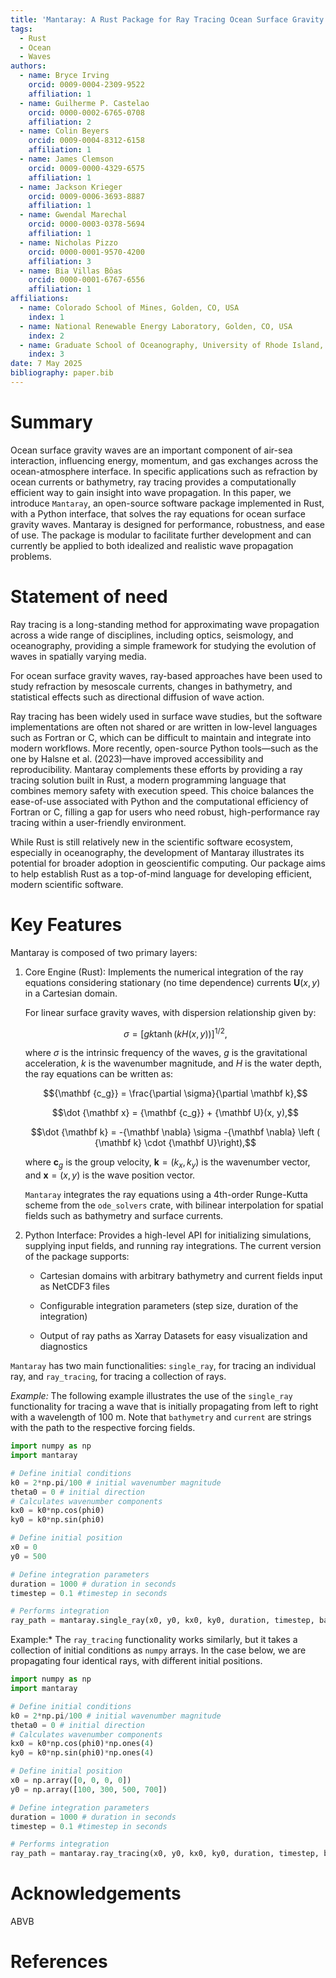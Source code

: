 ```yaml
---
title: 'Mantaray: A Rust Package for Ray Tracing Ocean Surface Gravity Waves'
tags:
  - Rust
  - Ocean
  - Waves
authors:
  - name: Bryce Irving
    orcid: 0009-0004-2309-9522
    affiliation: 1
  - name: Guilherme P. Castelao
    orcid: 0000-0002-6765-0708
    affiliation: 2
  - name: Colin Beyers
    orcid: 0009-0004-8312-6158
    affiliation: 1
  - name: James Clemson
    orcid: 0009-0000-4329-6575
    affiliation: 1
  - name: Jackson Krieger
    orcid: 0009-0006-3693-8887
    affiliation: 1
  - name: Gwendal Marechal
    orcid: 0000-0003-0378-5694
    affiliation: 1
  - name: Nicholas Pizzo
    orcid: 0000-0001-9570-4200
    affiliation: 3
  - name: Bia Villas Bôas
    orcid: 0000-0001-6767-6556
    affiliation: 1
affiliations:
  - name: Colorado School of Mines, Golden, CO, USA
    index: 1
  - name: National Renewable Energy Laboratory, Golden, CO, USA
    index: 2
  - name: Graduate School of Oceanography, University of Rhode Island, Narragansett, RI, USA
    index: 3
date: 7 May 2025
bibliography: paper.bib
---
```

# Summary
Ocean surface gravity waves are an important component of air-sea interaction, influencing energy, momentum, and gas exchanges across the ocean-atmosphere interface. In specific applications such as refraction by ocean currents or bathymetry, ray tracing provides a computationally efficient way to gain insight into wave propagation. In this paper, we introduce `Mantaray`, an open-source software package implemented in Rust, with a Python interface, that solves the ray equations for ocean surface gravity waves. Mantaray is designed for performance, robustness, and ease of use. The package is modular to facilitate further development and can currently be applied to both idealized and realistic wave propagation problems.

# Statement of need
Ray tracing is a long-standing method for approximating wave propagation across a wide range of disciplines, including optics, seismology, and oceanography, providing a simple framework for studying the evolution of waves  in spatially varying media.

For ocean surface gravity waves, ray-based approaches have been used to study refraction by mesoscale currents, changes in bathymetry, and statistical effects such as directional diffusion of wave action. 

Ray tracing has been widely used in surface wave studies, but the software implementations are often not shared or are written in low-level languages such as Fortran or C, which can be difficult to maintain and integrate into modern workflows. More recently, open-source Python tools—such as the one by Halsne et al. (2023)—have improved accessibility and reproducibility. Mantaray complements these efforts by providing a ray tracing solution built in Rust, a modern  programming language that combines memory safety with execution speed. This choice balances the ease-of-use associated with Python and the computational efficiency of Fortran or C, filling a gap for users who need robust, high-performance ray tracing within a user-friendly environment.

While Rust is still relatively new in the scientific software ecosystem, especially in oceanography, the development of Mantaray illustrates its potential for broader adoption in geoscientific computing. Our package aims to help establish Rust as a top-of-mind language for developing efficient, modern scientific software.

# Key Features
Mantaray is composed of two primary layers:

1. Core Engine (Rust): Implements the numerical integration of the ray equations considering stationary (no time dependence) currents ${\mathbf U}(x, y)$ in a Cartesian domain.  

	For linear surface gravity waves, with dispersion relationship given by:
	
	$$\sigma = [gk\tanh{(kH(x, y))}]^{1/2},$$
	
	where $\sigma$ is the intrinsic frequency of the waves, $g$ is the gravitational acceleration, $k$ is the wavenumber magnitude, and $H$ is the water depth, the ray equations can be written as:
	
	$${\mathbf {c_g}} = \frac{\partial \sigma}{\partial \mathbf k},$$
	
	$$\dot {\mathbf x} =  {\mathbf {c_g}} + {\mathbf U}(x, y),$$
	
	$$\dot {\mathbf k} =  -{\mathbf \nabla} \sigma -{\mathbf \nabla} \left ( {\mathbf k} \cdot {\mathbf U}\right),$$
	
	where  ${\mathbf c_g}$ is the group velocity,  ${\mathbf k} = (k_x, k_y)$ is the wavenumber vector, and ${\mathbf x} = (x, y)$ is the wave position vector.
	
	`Mantaray` integrates the ray equations using a 4th-order Runge-Kutta scheme from the `ode_solvers` crate, with bilinear interpolation for spatial fields such as bathymetry and surface currents.


2. Python Interface: Provides a high-level API for initializing simulations, supplying input fields, and running ray integrations. The current version of the package supports:

	- Cartesian domains with arbitrary bathymetry and current fields input as NetCDF3 files
	    
	- Configurable integration parameters (step size, duration of the integration)
	    
	- Output of ray paths as Xarray Datasets for easy visualization and diagnostics

`Mantaray` has two main functionalities: `single_ray`, for tracing an individual ray, and `ray_tracing`, for tracing a collection of rays.

*Example:* The following example illustrates the use of the `single_ray` functionality for tracing a wave that is initially propagating from left to right with a wavelength of 100 m. Note that `bathymetry` and `current` are strings with the path to the respective forcing fields.

 ```python
 import numpy as np
 import mantaray

# Define initial conditions 
k0 = 2*np.pi/100 # initial wavenumber magnitude
theta0 = 0 # initial direction
# Calculates wavenumber components
kx0 = k0*np.cos(phi0)
ky0 = k0*np.sin(phi0)

# Define initial position
x0 = 0
y0 = 500

# Define integration parameters
duration = 1000 # duration in seconds
timestep = 0.1 #timestep in seconds

# Performs integration
ray_path = mantaray.single_ray(x0, y0, kx0, ky0, duration, timestep, bathymetry, current)
 ```

Example:* The  `ray_tracing` functionality works similarly, but it takes a collection of initial conditions as `numpy` arrays. In the case below, we are propagating four identical rays, with different initial positions.

 ```python
 import numpy as np
 import mantaray

# Define initial conditions 
k0 = 2*np.pi/100 # initial wavenumber magnitude
theta0 = 0 # initial direction
# Calculates wavenumber components
kx0 = k0*np.cos(phi0)*np.ones(4)
ky0 = k0*np.sin(phi0)*np.ones(4)

# Define initial position
x0 = np.array([0, 0, 0, 0])
y0 = np.array([100, 300, 500, 700])

# Define integration parameters
duration = 1000 # duration in seconds
timestep = 0.1 #timestep in seconds

# Performs integration
ray_path = mantaray.ray_tracing(x0, y0, kx0, ky0, duration, timestep, bathymetry, current)
 ```


# Acknowledgements
ABVB 

# References

